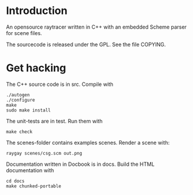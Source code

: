 
Introduction
============

An opensource raytracer written in C++ with an embedded Scheme parser for scene files.

The sourcecode is released under the GPL. See the file COPYING.

Get hacking 
===========

The C++ source code is in src. Compile with

    ./autogen
    ./configure
    make
    sudo make install

The unit-tests are in test. Run them with

    make check

The scenes-folder contains examples scenes. Render a scene with:

    raygay scenes/csg.scm out.png

Documentation written in Docbook is in docs. Build the HTML documentation with

    cd docs
    make chunked-portable




